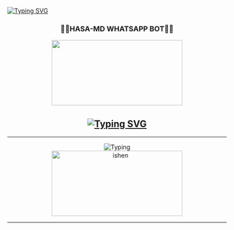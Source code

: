 <a href="https://git.io/typing-svg"><img src="https://readme-typing-svg.demolab.com?font=Black+Ops+One&size=100&pause=1000&color=ADD8E6&center=true&width=1000&height=200&lines=HASA-MD-BOT" alt="Typing SVG" /></a>
<div align="center">
	<h3>👧🏻HASA-MD WHATSAPP BOT👧🏻</h3>
<img src="file:///C:/Users/HP/Desktop/Whatsapp%20Bot/Whatsapp%20logo/20250814_163305.jpg" width="300" height="150">
</div>
<div align="center">
</p>
	
## [![Typing SVG](https://readme-typing-svg.herokuapp.com?font=Rockstar-ExtraBold&color=F00&lines=HELLO+IM+ISHEN+HASA+MD+DEVELOPER)](https://git.io/typing-svg)

<hr>
<img src="https://readme-typing-svg.herokuapp.com?size=33&width=1000&lines=Welcome+To+HASA-MD...;Created+by+Ishen...;World+Best+Whatsapp+User+Bot...;Simple+Java+Script+Bot...;Simple+And+Fast+Deploy...;Thank+You+For+Using+
Hasa-MD..."
            alt="Typing">

<div align="center">
	<img src="https://moe-counter.glitch.me/get/@Anya_v2-Md?theme=gelbooru" width="300" height="150" alt="ishen">
</div>

<hr>
